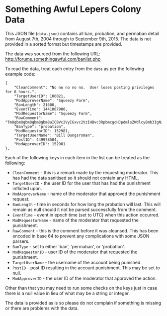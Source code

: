 Something Awful Lepers Colony Data
==================================

This JSON file (`data.json`) contains all ban, probation, and permaban detail
from August 7th, 2004 through to September 9th, 2015. The data is not provided
in a sorted format but timestamps are provided.

The data was sourced from the following URL:
http://forums.somethingawful.com/banlist.php

To read the data, treat each entry from the `data` as per the following example
code:

    {
        "CleanComment": "No no no no no.  User loses posting privileges for 6 hours.",
        "TargetUserID": 106021,
        "ModApproverName": "Squeezy Farm",
        "BanLength": 21600,
        "EventTime": 1441807980,
        "ModRequestorName": "Squeezy Farm",
        "RawComment": "Tm8gbm8gbm8gbm8gbm8uICBVc2VyIGxvc2VzIHBvc3RpbmcgcHJpdmlsZWdlcyBmb3IgNiBob3Vycy4=",
        "BanType": "probation",
        "ModRequestorID": 152981,
        "TargetUserName": "Bill Dungsroman",
        "PostID": 449978584,
        "ModApproverID": 152981
    },

Each of the following keys in each item in the list can be treated as the
following:

* `CleanComment` - this is a remark made by the requesting moderator. This has
had the data sanitised so it should not contain any HTML.
* `TargetUserID` - the user ID for the user that has had the punishment
inflicted upon.
* `ModApproverName` - name of the moderator that approved the punishment
request.
* `BanLength` - time in seconds for how long the probation will last. This will
remain as null should it not be parsed successfully from the comment.
* `EventTime` - event in epoch time (set to UTC) when this action occurred.
* `ModRequestorName` - name of the moderator that requested the punishment.
* `RawComment` - this is the comment before it was cleansed. This has been
encoded in base 64 to prevent any complications with some JSON parsers.
* `BanType` - set to either 'ban', 'permaban', or 'probation'.
* `ModRequestorID` - user ID of the moderator that requested the punishment.
* `TargetUserName` - the username of the account being punished.
* `PostID` - post ID resulting in the account punishment. This may be set to
null.
* `ModApproverID` - the user ID of the moderator that approved the action.

Other than that you may need to run some checks on the keys just in case there
is a null value in lieu of what may be a string or integer.

The data is provided as is so please do not complain if something is missing
or there are problems with the data.
